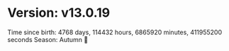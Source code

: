 # Version: v13.0.19
Time since birth: 4768 days, 114432 hours, 6865920 minutes, 411955200 seconds
Season: Autumn 🍁
